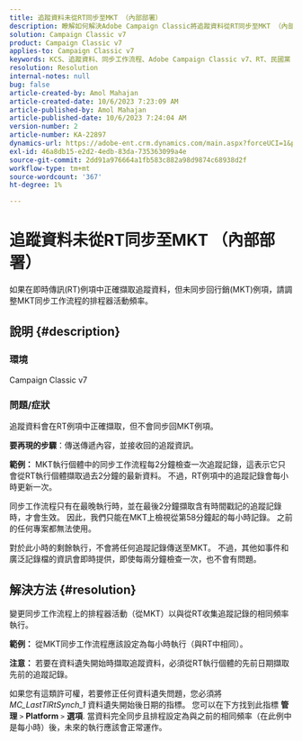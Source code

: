```yaml
---
title: 追蹤資料未從RT同步至MKT （內部部署）
description: 瞭解如何解決Adobe Campaign Classic將追蹤資料從RT同步至MKT （內部部署）的問題。
solution: Campaign Classic v7
product: Campaign Classic v7
applies-to: Campaign Classic v7
keywords: KCS、追蹤資料、同步工作流程、Adobe Campaign Classic v7、RT、民國黨
resolution: Resolution
internal-notes: null
bug: false
article-created-by: Amol Mahajan
article-created-date: 10/6/2023 7:23:09 AM
article-published-by: Amol Mahajan
article-published-date: 10/6/2023 7:24:04 AM
version-number: 2
article-number: KA-22897
dynamics-url: https://adobe-ent.crm.dynamics.com/main.aspx?forceUCI=1&pagetype=entityrecord&etn=knowledgearticle&id=bd79232d-1964-ee11-be6e-6045bd006ce9
exl-id: 46a8db15-e2d2-4edb-83da-735363099a4e
source-git-commit: 2dd91a976664a1fb583c882a98d9874c68938d2f
workflow-type: tm+mt
source-wordcount: '367'
ht-degree: 1%

---
```


# 追蹤資料未從RT同步至MKT （內部部署）


如果在即時傳訊(RT)例項中正確擷取追蹤資料，但未同步回行銷(MKT)例項，請調整MKT同步工作流程的排程器活動頻率。

## 說明 {#description}


### 環境

Campaign Classic v7



### 問題/症狀

追蹤資料會在RT例項中正確擷取，但不會同步回MKT例項。



<b>要再現的步驟</b>：傳送傳遞內容，並接收回的追蹤資訊。



<b>範例：</b> MKT執行個體中的同步工作流程每2分鐘檢查一次追蹤記錄，這表示它只會從RT執行個體擷取過去2分鐘的最新資料。 不過，RT例項中的追蹤記錄會每小時更新一次。

同步工作流程只有在最晚執行時，並在最後2分鐘擷取含有時間戳記的追蹤記錄時，才會生效。 因此，我們只能在MKT上檢視從第58分鐘起的每小時記錄。 之前的任何專案都無法使用。

對於此小時的剩餘執行，不會將任何追蹤記錄傳送至MKT。 不過，其他如事件和廣泛記錄檔的資訊會即時提供，即使每兩分鐘檢查一次，也不會有問題。


## 解決方法 {#resolution}


變更同步工作流程上的排程器活動（從MKT）以與從RT收集追蹤記錄的相同頻率執行。

<b>範例：</b> 從MKT同步工作流程應該設定為每小時執行（與RT中相同）。

<b>注意：</b> 若要在資料遺失開始時擷取追蹤資料，必須從RT執行個體的先前日期擷取先前的追蹤記錄。

如果您有這類許可權，若要修正任何資料遺失問題，您必須將 *MC_LastTlRtSynch_1* 資料遺失開始後日期的指標。 您可以在下方找到此指標 <b>管理</b> `>`  <b>Platform</b> `>`  <b>選項</b>. 當資料完全同步且排程設定為與之前的相同頻率（在此例中是每小時）後，未來的執行應該會正常運作。
